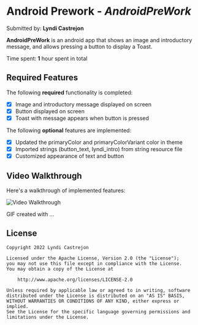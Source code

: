 # Android Prework - *AndroidPreWork*

Submitted by: **Lyndi Castrejon**

**AndroidPreWork** is an android app that shows an image and introductory message, and allows pressing a button to display a Toast.

Time spent: **1** hour spent in total

## Required Features

The following **required** functionality is completed:

* [x] Image and introductory message displayed on screen
* [x] Button displayed on screen
* [x] Toast with message appears when button is pressed

The following **optional** features are implemented:

* [x] Updated the primaryColor and primaryColorVariant color in theme
* [x] Imported strings (button_text, lyndi_intro) from string resource file
* [x] Customized appearance of text and button

## Video Walkthrough

Here's a walkthrough of implemented features:

<img src='http://imgur.com/a/VwvDcTe.gif' title='Video Walkthrough' width='' alt='Video Walkthrough' />

<!-- Replace this with whatever GIF tool you used! -->
GIF created with ...
<!-- Recommended tools:
[Kap](https://getkap.co/) for macOS
[ScreenToGif](https://www.screentogif.com/) for Windows
[peek](https://github.com/phw/peek) for Linux. -->


## License

    Copyright 2022 Lyndi Castrejon

    Licensed under the Apache License, Version 2.0 (the "License");
    you may not use this file except in compliance with the License.
    You may obtain a copy of the License at

        http://www.apache.org/licenses/LICENSE-2.0

    Unless required by applicable law or agreed to in writing, software
    distributed under the License is distributed on an "AS IS" BASIS,
    WITHOUT WARRANTIES OR CONDITIONS OF ANY KIND, either express or implied.
    See the License for the specific language governing permissions and
    limitations under the License.
